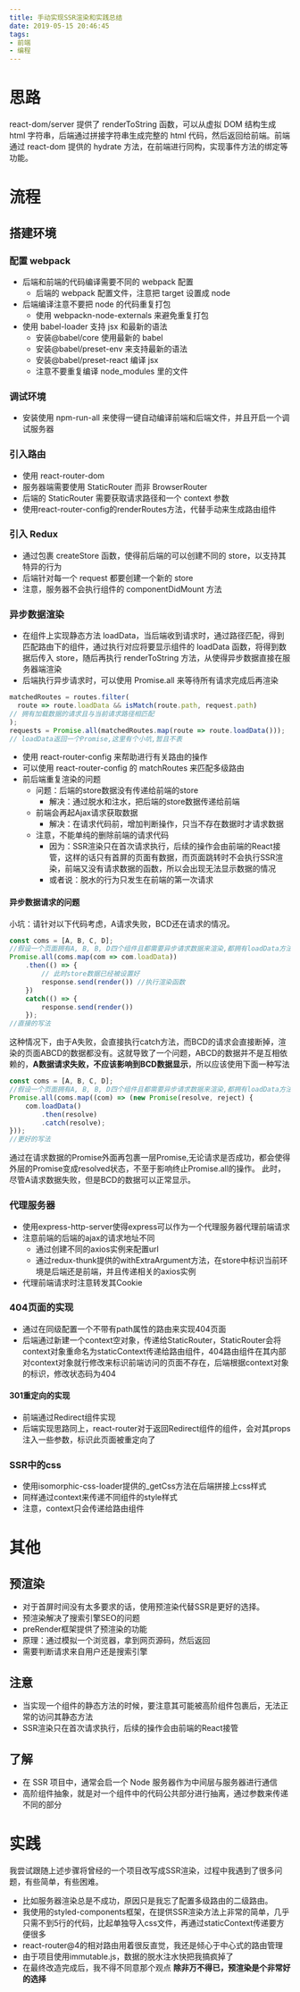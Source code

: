 ```yaml
---
title: 手动实现SSR渲染和实践总结
date: 2019-05-15 20:46:45
tags:
- 前端
- 编程
---
```

# 思路

react-dom/server 提供了 renderToString 函数，可以从虚拟 DOM 结构生成 html 字符串，后端通过拼接字符串生成完整的 html 代码，然后返回给前端。前端通过 react-dom 提供的 hydrate 方法，在前端进行同构，实现事件方法的绑定等功能。

# 流程

## 搭建环境

### 配置 webpack

- 后端和前端的代码编译需要不同的 webpack 配置
  - 后端的 webpack 配置文件，注意把 target 设置成 node
- 后端编译注意不要把 node 的代码重复打包
  - 使用 webpackn-node-externals 来避免重复打包
- 使用 babel-loader 支持 jsx 和最新的语法
  - 安装@babel/core 使用最新的 babel
  - 安装@babel/preset-env 来支持最新的语法
  - 安装@babel/preset-react 编译 jsx
  - 注意不要重复编译 node_modules 里的文件

### 调试环境

- 安装使用 npm-run-all 来使得一键自动编译前端和后端文件，并且开启一个调试服务器

### 引入路由

- 使用 react-router-dom
- 服务器端需要使用 StaticRouter 而非 BrowserRouter
- 后端的 StaticRouter 需要获取请求路径和一个 context 参数
- 使用react-router-config的renderRoutes方法，代替手动来生成路由组件

### 引入 Redux

- 通过包裹 createStore 函数，使得前后端的可以创建不同的 store，以支持其特异的行为
- 后端针对每一个 request 都要创建一个新的 store
- 注意，服务器不会执行组件的 componentDidMount 方法

### 异步数据渲染

- 在组件上实现静态方法 loadData，当后端收到请求时，通过路径匹配，得到匹配路由下的组件，通过执行对应将要显示组件的 loadData 函数，将得到数据后传入 store，随后再执行 renderToString 方法，从使得异步数据直接在服务器端渲染
- 后端执行异步请求时，可以使用 Promise.all 来等待所有请求完成后再渲染
```javascript
matchedRoutes = routes.filter(
  route => route.loadData && isMatch(route.path, request.path)
// 拥有加载数据的请求且与当前请求路径相匹配
);
requests = Promise.all(matchedRoutes.map(route => route.loadData()));
// loadData返回一个Promise,这里有个小坑,暂且不表
```

- 使用 react-router-config 来帮助进行有关路由的操作
- 可以使用 react-router-config 的 matchRoutes 来匹配多级路由
- 前后端重复渲染的问题
    - 问题：后端的store数据没有传递给前端的store
        - 解决：通过脱水和注水，把后端的store数据传递给前端
    - 前端会再起Ajax请求获取数据
        - 解决：在请求代码前，增加判断操作，只当不存在数据时才请求数据
    - 注意，不能单纯的删除前端的请求代码
        - 因为：SSR渲染只在首次请求执行，后续的操作会由前端的React接管，这样的话只有首屏的页面有数据，而页面跳转时不会执行SSR渲染，前端又没有请求数据的函数，所以会出现无法显示数据的情况
        - 或者说：脱水的行为只发生在前端的第一次请求

#### 异步数据请求的问题

小坑：请针对以下代码考虑，A请求失败，BCD还在请求的情况。

```javascript
const coms = [A, B, C, D];
//假设一个页面拥有A, B, B, D四个组件且都需要异步请求数据来渲染,都拥有loadData方法来请求数据，且其返回一个Promise
Promise.all(coms.map(com => com.loadData))
    .then(() => {
        // 此时store数据已经被设置好
        response.send(render()) //执行渲染函数
    })
    catch(() => {
        response.send(render())
    });
//直接的写法
```

这种情况下，由于A失败，会直接执行catch方法，而BCD的请求会直接断掉，渲染的页面ABCD的数据都没有。这就导致了一个问题，ABCD的数据并不是互相依赖的，**A数据请求失败，不应该影响到BCD数据显示**，所以应该使用下面一种写法

```javascript
const coms = [A, B, C, D];
//假设一个页面拥有A, B, B, D四个组件且都需要异步请求数据来渲染,都拥有loadData方法来请求数据，且其返回一个Promise
Promise.all(coms.map((com) => (new Promise(resolve, reject) {
    com.loadData()
        .then(resolve)
        .catch(resolve);
}));
//更好的写法
```

通过在请求数据的Promise外面再包裹一层Promise,无论请求是否成功，都会使得外层的Promise变成resolved状态，不至于影响终止Promise.all的操作。
此时，尽管A请求数据失败，但是BCD的数据可以正常显示。

### 代理服务器

- 使用express-http-server使得express可以作为一个代理服务器代理前端请求
- 注意前端的后端的ajax的请求地址不同
    - 通过创建不同的axios实例来配置url
    - 通过redux-thunk提供的withExtraArgument方法，在store中标识当前环境是后端还是前端，并且传递相关的axios实例
- 代理前端请求时注意转发其Cookie

### 404页面的实现
- 通过在同级配置一个不带有path属性的路由来实现404页面
- 后端通过新建一个context空对象，传递给StaticRouter，StaticRouter会将context对象重命名为staticContext传递给路由组件，404路由组件在其内部对context对象就行修改来标识前端访问的页面不存在，后端根据context对象的标识，修改状态码为404

#### 301重定向的实现
- 前端通过Redirect组件实现
- 后端实现思路同上，react-router对于返回Redirect组件的组件，会对其props注入一些参数，标识此页面被重定向了

### SSR中的css

- 使用isomorphic-css-loader提供的_getCss方法在后端拼接上css样式
- 同样通过context来传递不同组件的style样式
- 注意，context只会传递给路由组件

# 其他

## 预渲染
- 对于首屏时间没有太多要求的话，使用预渲染代替SSR是更好的选择。
- 预渲染解决了搜索引擎SEO的问题
- preRender框架提供了预渲染的功能
- 原理：通过模拟一个浏览器，拿到网页源码，然后返回
- 需要判断请求来自用户还是搜索引擎

## 注意

- 当实现一个组件的静态方法的时候，要注意其可能被高阶组件包裹后，无法正常的访问其静态方法
- SSR渲染只在首次请求执行，后续的操作会由前端的React接管

## 了解

- 在 SSR 项目中，通常会启一个 Node 服务器作为中间层与服务器进行通信
- 高阶组件抽象，就是对一个组件中的代码公共部分进行抽离，通过参数来传递不同的部分

# 实践

我尝试跟随上述步骤将曾经的一个项目改写成SSR渲染，过程中我遇到了很多问题，有些简单，有些困难。
- 比如服务器渲染总是不成功，原因只是我忘了配置多级路由的二级路由。
- 我使用的styled-components框架，在提供SSR渲染方法上非常的简单，几乎只需不到5行的代码，比起单独导入css文件，再通过staticContext传递要方便很多
- react-router@4的相对路由用着很反直觉，我还是倾心于中心式的路由管理
- 由于项目使用immutable.js，数据的脱水注水快把我搞疯掉了
- 在最终改造完成后，我不得不同意那个观点 **除非万不得已，预渲染是个非常好的选择**